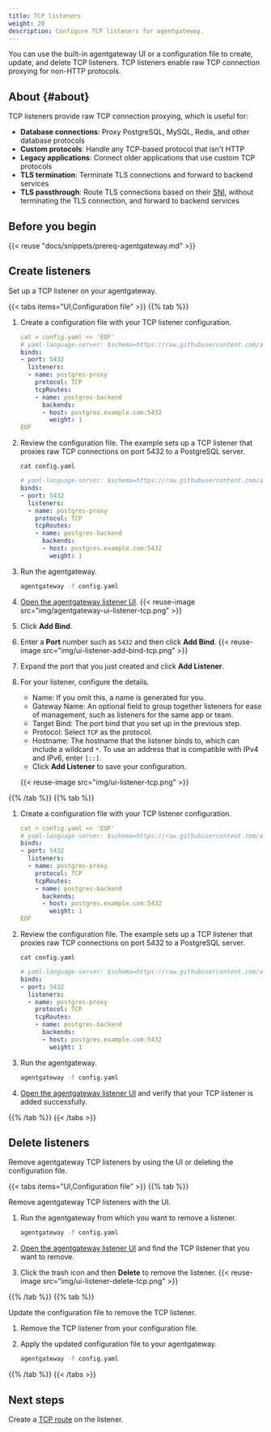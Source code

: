 ```yaml
---
title: TCP listeners
weight: 20
description: Configure TCP listeners for agentgateway.
--- 
```


You can use the built-in agentgateway UI or a configuration file to create, update, and delete TCP listeners. TCP listeners enable raw TCP connection proxying for non-HTTP protocols.

## About {#about}

TCP listeners provide raw TCP connection proxying, which is useful for:

- **Database connections**: Proxy PostgreSQL, MySQL, Redis, and other database protocols
- **Custom protocols**: Handle any TCP-based protocol that isn't HTTP
- **Legacy applications**: Connect older applications that use custom TCP protocols
- **TLS termination**: Terminate TLS connections and forward to backend services
- **TLS passthrough**: Route TLS connections based on their [SNI](https://en.wikipedia.org/wiki/Server_Name_Indication), without terminating the TLS connection, and forward to backend services

## Before you begin

{{< reuse "docs/snippets/prereq-agentgateway.md" >}}

## Create listeners

Set up a TCP listener on your agentgateway. 

{{< tabs items="UI,Configuration file" >}}
{{% tab %}}

1. Create a configuration file with your TCP listener configuration. 
   
   ```yaml
   cat > config.yaml << 'EOF'
   # yaml-language-server: $schema=https://raw.githubusercontent.com/agentgateway/agentgateway/refs/heads/main/schema/local.json
   binds:
   - port: 5432
     listeners:
     - name: postgres-proxy
       protocol: TCP
       tcpRoutes:
       - name: postgres-backend
         backends:
         - host: postgres.example.com:5432
           weight: 1
   EOF
   ```

2. Review the configuration file. The example sets up a TCP listener that proxies raw TCP connections on port 5432 to a PostgreSQL server. 
   ```
   cat config.yaml
   ```

   ```yaml
   # yaml-language-server: $schema=https://raw.githubusercontent.com/agentgateway/agentgateway/refs/heads/main/schema/local.json
   binds:
   - port: 5432
     listeners:
     - name: postgres-proxy
       protocol: TCP
       tcpRoutes:
       - name: postgres-backend
         backends:
         - host: postgres.example.com:5432
           weight: 1
   ```

3. Run the agentgateway. 
   ```sh
   agentgateway -f config.yaml
   ```

4. [Open the agentgateway listener UI](http://localhost:15000/ui/listeners/). 
   {{< reuse-image src="img/agentgateway-ui-listener-tcp.png" >}}

5. Click **Add Bind**. 
6. Enter a **Port** number such as `5432` and then click **Add Bind**.
   {{< reuse-image src="img/ui-listener-add-bind-tcp.png" >}}
7. Expand the port that you just created and click **Add Listener**.
8. For your listener, configure the details.
   * Name: If you omit this, a name is generated for you.
   * Gateway Name: An optional field to group together listeners for ease of management, such as listeners for the same app or team.
   * Target Bind: The port bind that you set up in the previous step.
   * Protocol: Select `TCP` as the protocol.
   * Hostname: The hostname that the listener binds to, which can include a wildcard `*`. To use an address that is compatible with IPv4 and IPv6, enter `[::]`.
   * Click **Add Listener** to save your configuration.
   
   {{< reuse-image src="img/ui-listener-tcp.png" >}}

{{% /tab %}}
{{% tab %}}

1. Create a configuration file with your TCP listener configuration. 
   
   ```yaml
   cat > config.yaml << 'EOF'
   # yaml-language-server: $schema=https://raw.githubusercontent.com/agentgateway/agentgateway/refs/heads/main/schema/local.json
   binds:
   - port: 5432
     listeners:
     - name: postgres-proxy
       protocol: TCP
       tcpRoutes:
       - name: postgres-backend
         backends:
         - host: postgres.example.com:5432
           weight: 1
   EOF
   ```

2. Review the configuration file. The example sets up a TCP listener that proxies raw TCP connections on port 5432 to a PostgreSQL server. 
   ```
   cat config.yaml
   ```

   ```yaml
   # yaml-language-server: $schema=https://raw.githubusercontent.com/agentgateway/agentgateway/refs/heads/main/schema/local.json
   binds:
   - port: 5432
     listeners:
     - name: postgres-proxy
       protocol: TCP
       tcpRoutes:
       - name: postgres-backend
         backends:
         - host: postgres.example.com:5432
           weight: 1
   ```

3. Run the agentgateway. 
   ```sh
   agentgateway -f config.yaml
   ```

4. [Open the agentgateway listener UI](http://localhost:15000/ui/listeners/) and verify that your TCP listener is added successfully. 
   
{{% /tab %}}
{{< /tabs >}}

## Delete listeners

Remove agentgateway TCP listeners by using the UI or deleting the configuration file. 

{{< tabs items="UI,Configuration file" >}}
{{% tab %}}

Remove agentgateway TCP listeners with the UI. 

1. Run the agentgateway from which you want to remove a listener. 
   ```sh
   agentgateway -f config.yaml
   ```

2. [Open the agentgateway listener UI](http://localhost:15000/ui/listeners/) and find the TCP listener that you want to remove.

3. Click the trash icon and then **Delete** to remove the listener. 
   {{< reuse-image src="img/ui-listener-delete-tcp.png" >}}

{{% /tab %}}
{{% tab %}}

Update the configuration file to remove the TCP listener.

1. Remove the TCP listener from your configuration file.
2. Apply the updated configuration file to your agentgateway.

   ```sh
   agentgateway -f config.yaml
   ```

{{% /tab %}}
{{< /tabs >}}

## Next steps

Create a [TCP route](../../traffic-management/matching#tcp-routes) on the listener.